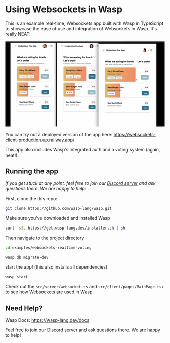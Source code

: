 # Using Websockets in Wasp

This is an example real-time, Websockets app built with Wasp in TypeScript to showcase the ease of use and integration of Websockets in Wasp. It's really NEAT!

[![wasp websockets app](image.png)](https://www.youtube.com/watch?v=Twy-2P0Co6M)

You can try out a deployed version of the app here: https://websockets-client-production.up.railway.app/

This app also includes Wasp's integrated auth and a voting system (again, neat!).

## Running the app

*If you get stuck at any point, feel free to join our [Discord server](https://discord.gg/rzdnErX) and ask questions there. We are happy to help!*

First, clone the this repo:
```bash
git clone https://github.com/wasp-lang/wasp.git
```

Make sure you've downloaded and installed Wasp
```bash
curl -sSL https://get.wasp-lang.dev/installer.sh | sh
```

Then navigate to the project directory
```bash
cd examples/websockets-realtime-voting
```

```bash
wasp db migrate-dev
```
  
start the app! (this also installs all dependencies)
```bash
wasp start
```

Check out the `src/server/websocket.ts` and `src/client/pages/MainPage.tsx` to see how Websockets are used in Wasp.

## Need Help?

Wasp Docs: https://wasp-lang.dev/docs

Feel free to join our [Discord server](https://discord.gg/rzdnErX) and ask questions there. We are happy to help!